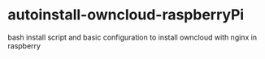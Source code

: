 # autoinstall-owncloud-raspberryPi
bash install script and basic configuration to install owncloud with nginx in raspberry

